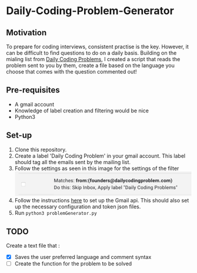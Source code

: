 # Daily-Coding-Problem-Generator

## Motivation
To prepare for coding interviews, consistent practise is the key. However, it can be difficult to find questions to do on a daily basis. Building on the mialing list from [Daily Coding Problems](https://www.dailycodingproblem.com), I created a script that reads the problem sent to you by them, create a file based on the language you choose that comes with the question commented out!

## Pre-requisites
* A gmail account
* Knowledge of label creation and filtering would be nice
* Python3

## Set-up
1. Clone this repository.
2. Create a label 'Daily Coding Problem' in your gmail account. This label should tag all the emails sent by the mailing list.
3. Follow the settings as seen in this image for the settings of the filter
![](/label%20filter.png)
4. Follow the instructions [here](https://developers.google.com/gmail/api/guides/quickstarts-overview) to set up the Gmail api. This should also set up the necessary configuration and token json files.
5. Run `python3 problemGenerator.py`

## TODO
Create a text file that :
 - [x] Saves the user preferred language and comment syntax
 - [ ] Create the function for the problem to be solved
